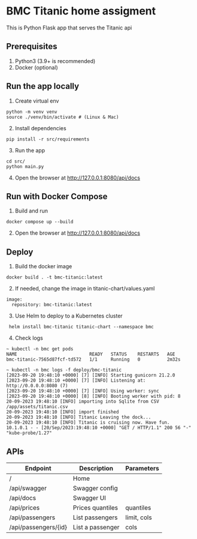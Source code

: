 # BMC Titanic home assigment

This is Python Flask app that serves the Titanic api

## Prerequisites
1. Python3 (3.9+ is recommended)
2. Docker (optional)

## Run the app locally
1. Create virtual env
```
python -m venv venv
source ./venv/bin/activate # (Linux & Mac)
```
2. Install dependencies
```
pip install -r src/requirements
```
3. Run the app
```
cd src/
python main.py
```
4. Open the browser at http://127.0.0.1:8080/api/docs

## Run with Docker Compose
1. Build and run
```
docker compose up --build
```
2. Open the browser at http://127.0.0.1:8080/api/docs

## Deploy
1. Build the docker image
```
docker build . -t bmc-titanic:latest
```
2. If needed, change the image in titanic-chart/values.yaml
```
image:
  repository: bmc-titanic:latest
```
3. Use Helm to deploy to a Kubernetes cluster
```
 helm install bmc-titanic titanic-chart --namespace bmc
```
4. Check logs
```
~ kubectl -n bmc get pods
NAME                           READY   STATUS    RESTARTS   AGE
bmc-titanic-7565d87fcf-td572   1/1     Running   0          2m32s

~ kubectl -n bmc logs -f deploy/bmc-titanic
[2023-09-20 19:48:10 +0000] [7] [INFO] Starting gunicorn 21.2.0
[2023-09-20 19:48:10 +0000] [7] [INFO] Listening at: http://0.0.0.0:8080 (7)
[2023-09-20 19:48:10 +0000] [7] [INFO] Using worker: sync
[2023-09-20 19:48:10 +0000] [8] [INFO] Booting worker with pid: 8
20-09-2023 19:48:10 [INFO] importing into Sqlite from CSV /app/assets/titanic.csv
20-09-2023 19:48:10 [INFO] import finished
20-09-2023 19:48:10 [INFO] Titanic Leaving the dock...
20-09-2023 19:48:10 [INFO] Titanic is cruising now. Have fun.
10.1.0.1 - - [20/Sep/2023:19:48:10 +0000] "GET / HTTP/1.1" 200 56 "-" "kube-probe/1.27"
```

## APIs

| Endpoint             | Description      | Parameters  |
|----------------------|------------------|-------------|
| /                    | Home             |             |
| /api/swagger         | Swagger config   |             |
| /api/docs            | Swagger UI       |             |
| /api/prices          | Prices quantiles | quantiles   |
| /api/passengers      | List passengers  | limit, cols |
| /api/passengers/{id} | List a passenger | cols        |
